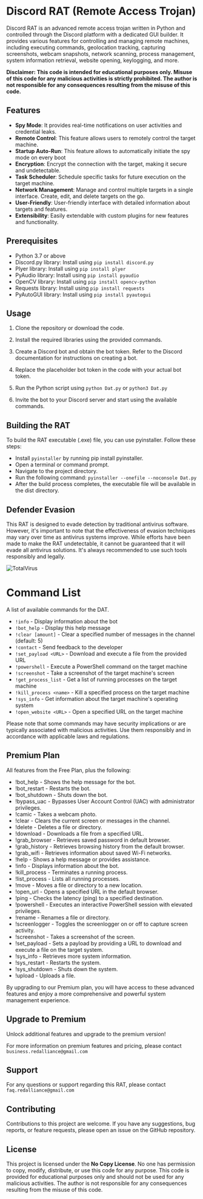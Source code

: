 # Discord RAT (Remote Access Trojan) 

Discord RAT is an advanced remote access trojan written in Python and controlled through the Discord platform with a dedicated GUI builder. It provides various features for controlling and managing remote machines, including executing commands, geolocation tracking, capturing screenshots, webcam snapshots, network scanning, process management, system information retrieval, website opening, keylogging, and more.

**Disclaimer: This code is intended for educational purposes only. Misuse of this code for any malicious activities is strictly prohibited. The author is not responsible for any consequences resulting from the misuse of this code.**

## Features

- **Spy Mode**: It provides real-time notifications on user activities and credential leaks.
- **Remote Control**: This feature allows users to remotely control the target machine.
- **Startup Auto-Run**: This feature allows to automatically initiate the spy mode on every boot
- **Encryption**: Encrypt the connection with the target, making it secure and undetectable.
- **Task Scheduler**: Schedule specific tasks for future execution on the target machine.
- **Network Management**: Manage and control multiple targets in a single interface. Create, edit, and delete targets on the go.
- **User-Friendly**: User-friendly interface with detailed information about targets and features.
- **Extensibility**: Easily extendable with custom plugins for new features and functionality.

## Prerequisites

- Python 3.7 or above
- Discord.py library: Install using `pip install discord.py`
- Plyer library: Install using `pip install plyer`
- PyAudio library: Install using `pip install pyaudio`
- OpenCV library: Install using `pip install opencv-python`
- Requests library: Install using `pip install requests`
- PyAutoGUI library: Install using `pip install pyautogui`

## Usage

1. Clone the repository or download the code.

2. Install the required libraries using the provided commands.

3. Create a Discord bot and obtain the bot token. Refer to the Discord documentation for instructions on creating a bot.

4. Replace the placeholder bot token in the code with your actual bot token.

5. Run the Python script using `python Dat.py` or `python3 Dat.py`

6. Invite the bot to your Discord server and start using the available commands.

## Building the RAT
 
To build the RAT executable (.exe) file, you can use pyinstaller. Follow these steps:

- Install `pyinstaller` by running pip install pyinstaller.
- Open a terminal or command prompt.
- Navigate to the project directory.
- Run the following command: `pyinstaller --onefile --noconsole Dat.py`
- After the build process completes, the executable file will be available in the dist directory.

## Defender Evasion

This RAT is designed to evade detection by traditional antivirus software. However, it's important to note that the effectiveness of evasion techniques may vary over time as antivirus systems improve. While efforts have been made to make the RAT undetectable, it cannot be guaranteed that it will evade all antivirus solutions. It's always recommended to use such tools responsibly and legally.

![TotalVirus](https://github.com/neoxxz/DAT/assets/108510671/40e09838-5aab-47c6-bbf8-308fee01794d)

# Command List

 A list of available commands for the DAT.

- `!info` - Display information about the bot
- `!bot_help` - Display this help message
- `!clear [amount]` - Clear a specified number of messages in the channel (default: 5)
- `!contact` - Send feedback to the developer
- `!set_payload <URL>` - Download and execute a file from the provided URL
- `!powershell` - Execute a PowerShell command on the target machine
- `!screenshot` - Take a screenshot of the target machine's screen
- `!get_process_list` - Get a list of running processes on the target machine
- `!kill_process <name>` - Kill a specified process on the target machine
- `!sys_info` - Get information about the target machine's operating system
- `!open_website <URL>` - Open a specified URL on the target machine

Please note that some commands may have security implications or are typically associated with malicious activities. Use them responsibly and in accordance with applicable laws and regulations.

## Premium Plan

 All features from the Free Plan, plus the following:

- !bot_help          - Shows the help message for the bot.
- !bot_restart       - Restarts the bot.
- !bot_shutdown      - Shuts down the bot.
- !bypass_uac        - Bypasses User Account Control (UAC) with administrator privileges.
- !camic             - Takes a webcam photo.
- !clear             - Clears the current screen or messages in the channel.
- !delete            - Deletes a file or directory.
- !download          - Downloads a file from a specified URL.
- !grab_browser      - Retrieves saved password in default browser.
- !grab_history      - Retrieves browsing history from the default browser.
- !grab_wifi         - Retrieves information about saved Wi-Fi networks.
- !help              - Shows a help message or provides assistance.
- !info              - Displays information about the bot.
- !kill_process      - Terminates a running process.
- !list_process      - Lists all running processes.
- !move              - Moves a file or directory to a new location.
- !open_url          - Opens a specified URL in the default browser.
- !ping              - Checks the latency (ping) to a specified destination.
- !powershell        - Executes an interactive PowerShell session with elevated privileges.
- !rename            - Renames a file or directory.
- !screenlogger      - Toggles the screenlogger on or off to capture screen activity.
- !screenshot        - Takes a screenshot of the screen.
- !set_payload       - Sets a payload by providing a URL to download and execute a file on the target system.
- !sys_info          - Retrieves more system information.
- !sys_restart       - Restarts the system.
- !sys_shutdown      - Shuts down the system.
- !upload            - Uploads a file.



By upgrading to our Premium plan, you will have access to these advanced features and enjoy a more comprehensive and powerful system management experience.

## Upgrade to Premium

Unlock additional features and upgrade to the premium version!

For more information on premium features and pricing, please contact `business.redalliance@gmail.com`

## Support

For any questions or support regarding this RAT, please contact `faq.redalliance@gmail.com`

## Contributing

Contributions to this project are welcome. If you have any suggestions, bug reports, or feature requests, please open an issue on the GitHub repository.

## License

This project is licensed under the **No Copy License**. No one has permission to copy, modify, distribute, or use this code for any purpose. This code is provided for educational purposes only and should not be used for any malicious activities. The author is not responsible for any consequences resulting from the misuse of this code.
